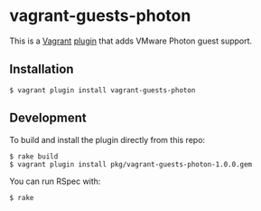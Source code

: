 # vagrant-guests-photon

This is a [Vagrant](http://www.vagrantup.com/) [plugin](http://docs.vagrantup.com/v2/plugins/index.html) that adds VMware Photon guest support.

## Installation

```
$ vagrant plugin install vagrant-guests-photon
```

## Development

To build and install the plugin directly from this repo:

```
$ rake build
$ vagrant plugin install pkg/vagrant-guests-photon-1.0.0.gem
```

You can run RSpec with:

```
$ rake
```
